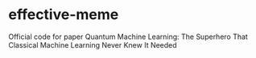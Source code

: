 # effective-meme
Official code for paper Quantum Machine Learning: The Superhero That Classical Machine Learning Never Knew It Needed
